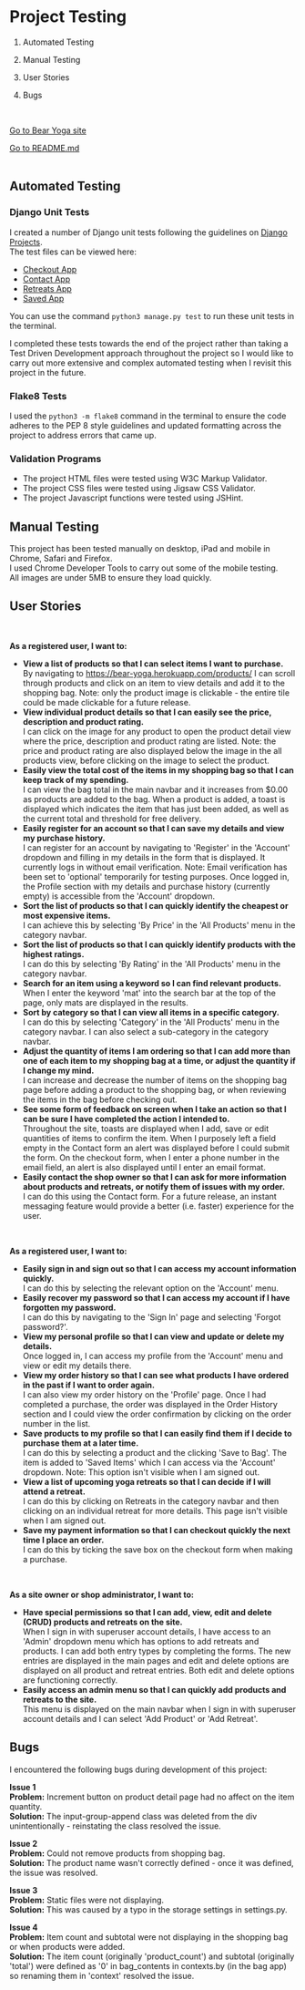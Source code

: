 # Project Testing


1. Automated Testing

2. Manual Testing

3. User Stories

4. Bugs

<br>

[Go to Bear Yoga site](https://bear-yoga.herokuapp.com/)

[Go to README.md](https://github.com/coderkatew/bear-yoga/blob/master/README.md)
<br>
<br>

## Automated Testing
### Django Unit Tests
I created a number of Django unit tests following the guidelines on [Django Projects](https://docs.djangoproject.com/en/3.1/topics/testing/overview/).<br>
The test files can be viewed here:
* [Checkout App](https://github.com/coderkatew/bear-yoga/blob/master/checkout/tests.py)
* [Contact App](https://github.com/coderkatew/bear-yoga/blob/master/contact/tests.py)
* [Retreats App](https://github.com/coderkatew/bear-yoga/blob/master/retreats/tests.py)
* [Saved App](https://github.com/coderkatew/bear-yoga/blob/master/saved/tests.py)

You can use the command `python3 manage.py test` to run these unit tests in the terminal.

I completed these tests towards the end of the project rather than taking a Test Driven Development approach throughout the project so I would like to carry out more extensive and complex automated testing when I revisit this project in the future.

### Flake8 Tests
I used the `python3 -m flake8` command in the terminal to ensure the code adheres to the PEP 8 style guidelines and updated formatting across the project to address errors that came up. 


### Validation Programs
* The project HTML files were tested using W3C Markup Validator.
* The project CSS files were tested using Jigsaw CSS Validator. 
* The project Javascript functions were tested using JSHint. 


## Manual Testing
This project has been tested manually on desktop, iPad and mobile in Chrome, Safari and Firefox. 
<br>I used Chrome Developer Tools to carry out some of the mobile testing. 
<br>All images are under 5MB to ensure they load quickly.

## User Stories
<br>

**As a registered user, I want to:**
<br>

* **View a list of products so that I can select items I want to purchase.**<br>
By navigating to https://bear-yoga.herokuapp.com/products/ I can scroll through products and click on an item to view details and add it to the shopping bag. Note: only the product image is clickable - the entire tile could be made clickable for a future release.
* **View individual product details so that I can easily see the price, description and product rating.**<br>
I can click on the image for any product to open the product detail view where the price, description and product rating are listed. Note: the price and product rating are also displayed below the image in the all products view, before clicking on the image to select the product.
* **Easily view the total cost of the items in my shopping bag so that I can keep track of my spending.**<br>
I can view the bag total in the main navbar and it increases from $0.00 as products are added to the bag. When a product is added, a toast is displayed which indicates the item that has just been added, as well as the current total and threshold for free delivery.
* **Easily register for an account so that I can save my details and view my purchase history.**<br>
I can register for an account by navigating to 'Register' in the 'Account' dropdown and filling in my details in the form that is displayed. It currently logs in without email verification. Note: Email verification has been set to 'optional' temporarily for testing purposes. Once logged in, the Profile section with my details and purchase history (currently empty) is accessible from the 'Account' dropdown. 
* **Sort the list of products so that I can quickly identify the cheapest or most expensive items.**<br>
I can achieve this by selecting 'By Price' in the 'All Products' menu in the category navbar.
* **Sort the list of products so that I can quickly identify products with the highest ratings.**<br>
I can do this by selecting 'By Rating' in the 'All Products' menu in the category navbar.
* **Search for an item using a keyword so I can find relevant products.**<br>
When I enter the keyword 'mat' into the search bar at the top of the page, only mats are displayed in the results.
* **Sort by category so that I can view all items in a specific category.**<br>
I can do this by selecting 'Category' in the 'All Products' menu in the category navbar. I can also select a sub-category in the category navbar.
* **Adjust the quantity of items I am ordering so that I can add more than one of each item to my shopping bag at a time, or adjust the quantity if I change my mind.**<br>
I can increase and decrease the number of items on the shopping bag page before adding a product to the shopping bag, or when reviewing the items in the bag before checking out.
* **See some form of feedback on screen when I take an action so that I can be sure I have completed the action I intended to.**<br>
Throughout the site, toasts are displayed when I add, save or edit quantities of items to confirm the item. When I purposely left a field empty in the Contact form an alert was displayed before I could submit the form. On the checkout form, when I enter a phone number in the email field, an alert is also displayed until I enter an email format.
* **Easily contact the shop owner so that I can ask for more information about products and retreats, or notify them of issues with my order.**<br>
I can do this using the Contact form. For a future release, an instant messaging feature would provide a better (i.e. faster) experience for the user.
<br>

**As a registered user, I want to:**
<br>

* **Easily sign in and sign out so that I can access my account information quickly.**<br>
I can do this by selecting the relevant option on the 'Account' menu.
* **Easily recover my password so that I can access my account if I have forgotten my password.**<br>
I can do this by navigating to the 'Sign In' page and selecting 'Forgot password?'.
* **View my personal profile so that I can view and update or delete my details.**<br>
Once logged in, I can access my profile from the 'Account' menu and view or edit my details there. 
* **View my order history so that I can see what products I have ordered in the past if I want to order again.**<br>
I can also view my order history on the 'Profile' page. Once I had completed a purchase, the order was displayed in the Order History section and I could view the order confirmation by clicking on the order number in the list.
* **Save products to my profile so that I can easily find them if I decide to purchase them at a later time.**<br>
I can do this by selecting a product and the clicking 'Save to Bag'. The item is added to 'Saved Items' which I can access via the 'Account' dropdown. Note: This option isn't visible when I am signed out.
* **View a list of upcoming yoga retreats so that I can decide if I will attend a retreat.**<br>
I can do this by clicking on Retreats in the category navbar and then clicking on an individual retreat for more details. This page isn't visible when I am signed out.
* **Save my payment information so that I can checkout quickly the next time I place an order.**<br>
I can do this by ticking the save box on the checkout form when making a purchase.
<br>

**As a site owner or shop administrator, I want to:**
* **Have special permissions so that I can add, view, edit and delete (CRUD) products and retreats on the site.**<br>
When I sign in with superuser account details, I have access to an 'Admin' dropdown menu which has options to add retreats and products. I can add both entry types by completing the forms. The new entries are displayed in the main pages and edit and delete options are displayed on all product and retreat entries. Both edit and delete options are functioning correctly.
* **Easily access an admin menu so that I can quickly add products and retreats to the site.**<br>
This menu is displayed on the main navbar when I sign in with superuser account details and I can select 'Add Product' or 'Add Retreat'.

## Bugs
I encountered the following bugs during development of this project:
<br>

**Issue 1**<br>
**Problem:** Increment button on product detail page had no affect on the item quantity.<br>
**Solution:** The input-group-append class was deleted from the div unintentionally - reinstating the class resolved the issue.<br>

**Issue 2**<br>
**Problem:** Could not remove products from shopping bag.<br>
**Solution:** The product name wasn't correctly defined - once it was defined, the issue was resolved.<br>

**Issue 3**<br>
**Problem:** Static files were not displaying.<br>
**Solution:** This was caused by a typo in the storage settings in settings.py.<br>

**Issue 4**<br>
**Problem:** Item count and subtotal were not displaying in the shopping bag or when products were added.<br>
**Solution:** The item count (originally 'product_count') and subtotal (originally 'total')  were defined as '0' in bag_contents in contexts.by (in the bag app) so renaming them in 'context' resolved the issue.<br>